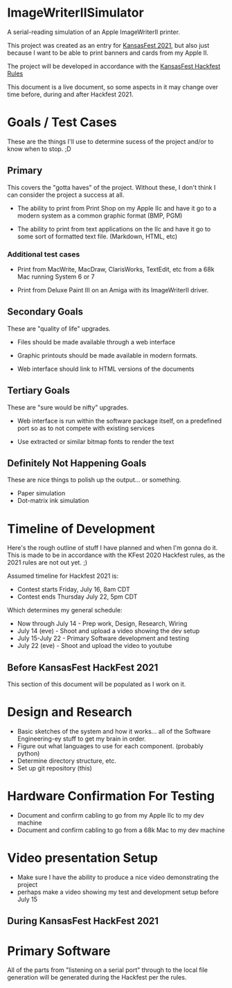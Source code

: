 # ImageWriterIISimulator
A serial-reading simulation of an Apple ImageWriterII printer.

This project was created as an entry for
[KansasFest 2021](https://www.kansasfest.org/), but also just
because I want to be able to print banners and cards from my Apple II.

The project will be developed in accordance with the 
[KansasFest Hackfest Rules](https://www.kansasfest.org/hackfest-rules/)

This document is a live document, so some aspects in it may change over
time before, during and after Hackfest 2021.

# Goals / Test Cases

These are the things I'll use to determine sucess of the project and/or
to know when to stop. ;D

## Primary

This covers the "gotta haves" of the project. Without these, I don't
think I can consider the project a success at all.

* The ability to print from Print Shop on my Apple IIc and have it go to
a modern system as a common graphic format (BMP, PGM)

* The ability to print from text applications on the IIc and have it go
to some sort of formatted text file. (Markdown, HTML, etc)


### Additional test cases

* Print from MacWrite, MacDraw, ClarisWorks, TextEdit, etc from a 68k Mac 
running System 6 or 7

* Print from Deluxe Paint III on an Amiga with its ImageWriterII driver.


## Secondary Goals

These are "quality of life" upgrades.

* Files should be made available through a web interface

* Graphic printouts should be made available in modern formats.

* Web interface should link to HTML versions of the documents


## Tertiary Goals

These are "sure would be nifty" upgrades.

* Web interface is run within the software package itself, on a predefined port so as to not compete with existing services

* Use extracted or similar bitmap fonts to render the text 


## Definitely Not Happening Goals

These are nice things to polish up the output... or something.

* Paper simulation
* Dot-matrix ink simulation 


# Timeline of Development

Here's the rough outline of stuff I have planned and when I'm gonna do it.
This is made to be in accordance with the KFest 2020 Hackfest rules, as 
the 2021 rules are not out yet.  ;)

Assumed timeline for Hackfest 2021 is:

* Contest starts Friday, July 16, 8am CDT
* Contest ends Thursday July 22, 5pm CDT

Which determines my general schedule:

* Now through July 14 - Prep work, Design, Research, Wiring
* July 14 (eve) - Shoot and upload a video showing the dev setup
* July 15-July 22 - Primary Software development and testing
* July 22 (eve) - Shoot and upload the video to youtube

## Before KansasFest HackFest 2021

This section of this document will be populated as I work on it.

# Design and Research

* Basic sketches of the system and how it works... all of the Software Engineering-ey stuff to get my brain in order.
* Figure out what languages to use for each component. (probably python)
* Determine directory structure, etc.
* Set up git repository (this)

# Hardware Confirmation For Testing

* Document and confirm cabling to go from my Apple IIc to my dev machine
* Document and confirm cabling to go from a 68k Mac to my dev machine


# Video presentation Setup

* Make sure I have the ability to produce a nice video demonstrating the project
* perhaps make a video showing my test and development setup before July 15

## During KansasFest HackFest 2021

# Primary Software

All of the parts from "listening on a serial port" through to the local
file generation will be generated during the Hackfest per the rules.

